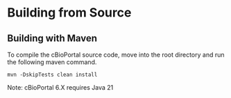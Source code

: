 # Building from Source

## Building with Maven

To compile the cBioPortal source code, move into the root directory and run the following maven command.

```
mvn -DskipTests clean install
```

Note: cBioPortal 6.X requires Java 21
